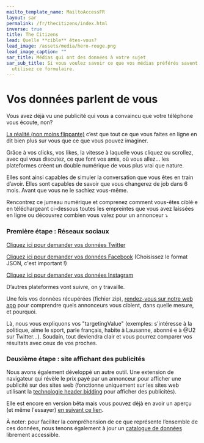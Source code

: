 ```yaml
---
mailto_template_name: MailtoAccessFR
layout: sar
permalink: /fr/thecitizens/index.html
inverse: true
title: The Citizens
lead: Quelle **cible** êtes-vous?
lead_image: /assets/media/hero-rouge.png
lead_image_caption: ""
sar_title: Médias qui ont des données à votre sujet
sar_sub_title: Si vous voulez savoir ce que vos médias préférés savent de vous,
  utilisez ce formulaire.
---
```

# Vos données parlent de vous

Vous avez déjà vu une publicité qui vous a convaincu que votre téléphone vous écoute, non?

[La réalité (non moins flippante)](https://qz.com/1609356/your-phone-is-not-recording-your-conversations/) c’est que tout ce que vous faites en ligne en dit bien plus sur vous que ce que vous pouvez imaginer.

Grâce à vos clicks, vos likes, la vitesse à laquelle vous cliquez ou scrollez, avec qui vous discutez, ce que font vos amis, où vous allez... les plateformes créent un double numérique de vous plus vrai que nature.

Elles sont ainsi capables de simuler la conversation que vous êtes en train d’avoir. Elles sont capables de savoir que vous changerez de job dans 6 mois. Avant que vous ne le sachiez vous-même.

Rencontrez ce jumeau numérique et comprenez comment vous-êtes ciblé·e en téléchargeant ci-dessous toutes les empreintes que vous avez laissées en ligne ou découvrez combien vous valez pour un annonceur ⤵️

### Première étape : Réseaux sociaux

[Cliquez ici pour demander vos données Twitter](https://help.twitter.com/fr/managing-your-account/how-to-download-your-twitter-archive)

[Cliquez ici pour demander vos données Facebook](https://www.facebook.com/help/212802592074644) (Choisissez le format JSON, c'est important !)

[Cliquez ici pour demander vos données Instagram](https://help.instagram.com/181231772500920/)

D’autres plateformes vont suivre, on y travaille.

Une fois vos données récupérées (fichier zip), [rendez-vous sur notre web app](https://experiences.hestialabs.org) pour comprendre quels annonceurs vous ciblent, dans quelle mesure, et pourquoi.

Là, nous vous expliquons vos "targetingValue" (exemples: s'intéresse à la politique, aime le sport, parle français, habite à Lausanne, abonné·e à @U2 sur Twitter...). Soudain, tout deviendra clair et vous pourrez comparer vos résultats avec ceux de vos proches.

### Deuxième étape : site affichant des publicités

Nous avons également développé un autre outil. Une extension de navigateur qui révèle le prix payé par un annonceur pour afficher une publicité sur des sites web (fonctionne uniquement sur les sites web utilisant la [technologie header bidding](https://headerbidding.co/header-bidding/) pour afficher des publicités).

Elle est encore en version bêta mais vous pouvez déjà en avoir un aperçu (et même l'essayer) [en suivant ce lien](https://github.com/hestiaAI/my-worth-extension).

À noter: pour faciliter la compréhension de ce que représente l’ensemble de ces données, nous tenons également à jour un [catalogue de données](/fr/act/catalog/) librement accessible.